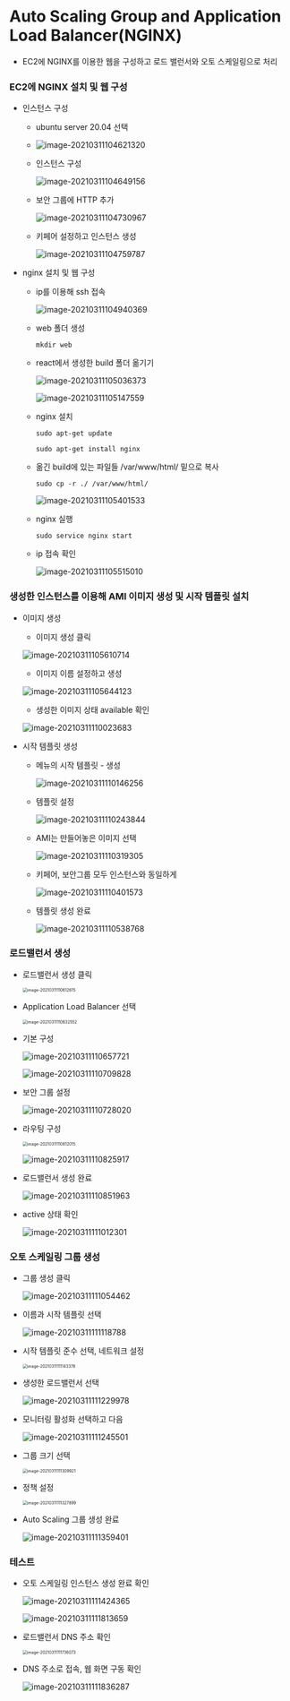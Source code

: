 # Auto Scaling Group and Application Load Balancer(NGINX)

- EC2에 NGINX를 이용한 웹을 구성하고 로드 밸런서와 오토 스케일링으로 처리



### EC2에 NGINX 설치 및 웹 구성

- 인스턴스 구성

  - ubuntu server 20.04 선택
  - ![image-20210311104621320](images/image-20210311104621320.png)

  - 인스턴스 구성

    ![image-20210311104649156](images/image-20210311104649156.png)

  - 보안 그룹에 HTTP 추가

    ![image-20210311104730967](images/image-20210311104730967.png)

  - 키페어 설정하고 인스턴스 생성

    ![image-20210311104759787](images/image-20210311104759787.png)

- nginx 설치 및 웹 구성

  - ip를 이용해 ssh 접속

    ![image-20210311104940369](images/image-20210311104940369.png)

  - web 폴더 생성

    `mkdir web`

  - react에서 생성한 build 폴더 옮기기

    ![image-20210311105036373](images/image-20210311105036373.png)

    ![image-20210311105147559](images/image-20210311105147559.png)

  - nginx 설치

    `sudo apt-get update`

    `sudo apt-get install nginx`

  - 옮긴 build에 있는 파일들 /var/www/html/ 밑으로 복사

    `sudo cp -r ./ /var/www/html/`

    ![image-20210311105401533](images/image-20210311105401533.png)

  - nginx 실행

    `sudo service nginx start`

  - ip 접속 확인

    ![image-20210311105515010](images/image-20210311105515010.png)

### 생성한 인스턴스를 이용해 AMI 이미지 생성 및 시작 템플릿 설치

- 이미지 생성

  - 이미지 생성 클릭

  ![image-20210311105610714](images/image-20210311105610714.png)
  - 이미지 이름 설정하고 생성

  ![image-20210311105644123](images/image-20210311105644123.png)
  - 생성한 이미지 상태 available 확인

  ![image-20210311110023683](images/image-20210311110023683.png)

- 시작 템플릿 생성

  - 메뉴의 시작 템플릿 - 생성

    ![image-20210311110146256](images/image-20210311110146256.png)

  - 템플릿 설정

    ![image-20210311110243844](images/image-20210311110243844.png)

  - AMI는 만들어놓은 이미지 선택

    ![image-20210311110319305](images/image-20210311110319305.png)

  - 키페어, 보안그룹 모두 인스턴스와 동일하게

    ![image-20210311110401573](images/image-20210311110401573.png)

  - 템플릿 생성 완료

    ![image-20210311110538768](images/image-20210311110538768.png)



### 로드밸런서 생성

- 로드밸런서 생성 클릭

  <img src="images/image-20210311110612615.png" alt="image-20210311110612615" style="zoom:50%;" />

- Application Load Balancer 선택

  <img src="images/image-20210311110632552.png" alt="image-20210311110632552" style="zoom:50%;" />

- 기본 구성

  ![image-20210311110657721](images/image-20210311110657721.png)

  ![image-20210311110709828](images/image-20210311110709828.png)

- 보안 그룹 설정

  ![image-20210311110728020](images/image-20210311110728020.png)

- 라우팅 구성

  <img src="images/image-20210311110812015.png" alt="image-20210311110812015" style="zoom:50%;" />

  ![image-20210311110825917](images/image-20210311110825917.png)

- 로드밸런서 생성 완료

  ![image-20210311110851963](images/image-20210311110851963.png)

- active 상태 확인

  ![image-20210311111012301](images/image-20210311111012301.png)



### 오토 스케일링 그룹 생성

- 그룹 생성 클릭

  ![image-20210311111054462](images/image-20210311111054462.png)

- 이름과 시작 템플릿 선택

  ![image-20210311111118788](images/image-20210311111118788.png)

- 시작 템플릿 준수 선택, 네트워크 설정

  <img src="images/image-20210311111143378.png" alt="image-20210311111143378" style="zoom:50%;" />

- 생성한 로드밸런서 선택

  ![image-20210311111229978](images/image-20210311111229978.png)

- 모니터링 활성화 선택하고 다음

  ![image-20210311111245501](images/image-20210311111245501.png)

- 그룹 크기 선택

  <img src="images/image-20210311111309921.png" alt="image-20210311111309921" style="zoom:50%;" />

- 정책 설정

  <img src="images/image-20210311111327899.png" alt="image-20210311111327899" style="zoom:50%;" />

- Auto Scaling 그룹 생성 완료

  ![image-20210311111359401](images/image-20210311111359401.png)



### 테스트

- 오토 스케일링 인스턴스 생성 완료 확인

  ![image-20210311111424365](images/image-20210311111424365.png)

  ![image-20210311111813659](images/image-20210311111813659.png)

- 로드밸런서 DNS 주소 확인

  <img src="images/image-20210311111736073.png" alt="image-20210311111736073" style="zoom:50%;" />

- DNS 주소로 접속, 웹 화면 구동 확인

  ![image-20210311111836287](images/image-20210311111836287.png)
